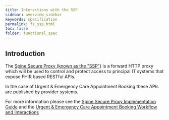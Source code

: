 ```yaml
---
title: Interactions with the SSP
sidebar: overview_sidebar
keywords: specification
permalink: fs_ssp.html
toc: false
folder: functional_spec
---
```


## Introduction

The <a href="https://nhsconnect.github.io/FHIR-SpineCore/ssp_overview.html" target="_blank">Spine Secure Proxy (known as the "SSP")</a> is a forward HTTP proxy which will be used to control and protect access to principal IT systems that expose FHIR based RESTful APIs.

In the case of Urgent & Emergency Care Appointment Booking these APIs are published by provider systems.

For more information please see the [Spine Secure Proxy Implementation Guide](https://developer.nhs.uk/apis/spine-core-1-0/ssp_implementation_guide.html) and the [Urgent & Emergency Care Appointment Booking Workflow and Interactions](/fs_workflow.md)
